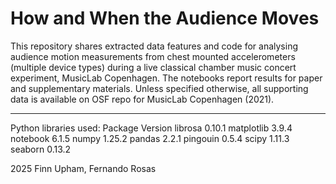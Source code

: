 # How and When the Audience Moves

This repository shares extracted data features and code for analysing audience motion measurements from chest mounted accelerometers (multiple device types) during a live classical chamber music concert experiment, MusicLab Copenhagen. The notebooks report results for paper and supplementary materials. Unless specified otherwise, all supporting data is available on OSF repo for MusicLab Copenhagen (2021). 

---

Python libraries used:
Package                       Version
librosa                       0.10.1
matplotlib                    3.9.4
notebook                      6.1.5
numpy                         1.25.2
pandas                        2.2.1
pingouin                      0.5.4
scipy                         1.11.3
seaborn                       0.13.2


2025 Finn Upham, Fernando Rosas